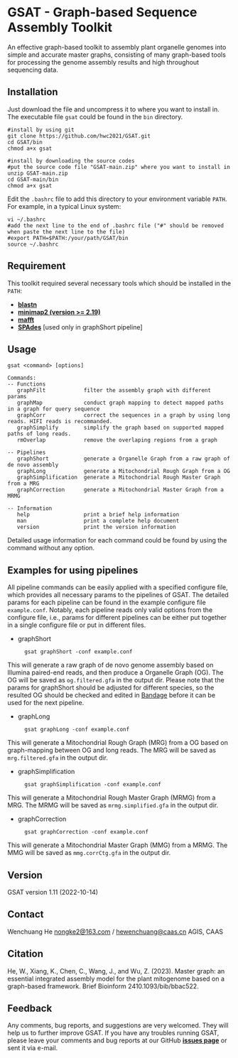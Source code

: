 # GSAT - Graph-based Sequence Assembly Toolkit

An effective graph-based toolkit to assembly plant organelle genomes into simple and accurate master graphs, consisting of many graph-based tools for processing the genome assembly results and high throughout sequencing data.

## Installation

Just download the file and uncompress it to where you want to install in. The executable file `gsat` could be found in the `bin` directory.

    #install by using git
    git clone https://github.com/hwc2021/GSAT.git
    cd GSAT/bin
    chmod a+x gsat
    
    #install by downloading the source codes
    #put the source code file "GSAT-main.zip" where you want to install in
    unzip GSAT-main.zip
    cd GSAT-main/bin
    chmod a+x gsat
    
Edit the `.bashrc` file to add this directory to your environment variable `PATH`. For example, in a typical Linux system:

    vi ~/.bashrc
    #add the next line to the end of .bashrc file ("#" should be removed when paste the next line to the file)
    #export PATH=$PATH:/your/path/GSAT/bin
    source ~/.bashrc

## Requirement

This toolkit required several necessary tools which should be installed in the `PATH`:

- [**blastn**](https://blast.ncbi.nlm.nih.gov/Blast.cgi?CMD=Web&PAGE_TYPE=BlastDocs&DOC_TYPE=Download)
- [**minimap2 (version >= 2.19)**](https://github.com/lh3/minimap2)
- [**mafft**](https://mafft.cbrc.jp/alignment/software/)
- [**SPAdes**](https://github.com/ablab/spades) [used only in graphShort pipeline]

## Usage

    gsat <command> [options]

    Commands:
    -- Functions
       graphFilt            filter the assembly graph with different params
       graphMap             conduct graph mapping to detect mapped paths in a graph for query sequence
       graphCorr            correct the sequences in a graph by using long reads. HIFI reads is recommanded.
       graphSimplify        simplify the graph based on supported mapped paths of long reads.
       rmOverlap            remove the overlaping regions from a graph

    -- Pipelines
       graphShort           generate a Organelle Graph from a raw graph of de novo assembly
       graphLong            generate a Mitochondrial Rough Graph from a OG
       graphSimplification  generate a Mitochondrial Rough Master Graph from a MRG
       graphCorrection      generate a Mitochondrial Master Graph from a MRMG

    -- Information
       help                 print a brief help information
       man                  print a complete help document
       version              print the version information
       
Detailed usage information for each command could be found by using the command without any option.

## Examples for using pipelines

All pipeline commands can be easily applied with a specified configure file, which provides all necessary params to the pipelines of GSAT. The detailed params for each pipeline can be found in the example configure file `example.conf`. Notably, each pipeline reads only valid options from the configure file, i.e., params for different pipelines can be either put together in a single configure file or put in different files. 

- graphShort

        gsat graphShort -conf example.conf

This will generate a raw graph of de novo genome assembly based on Illumina paired-end reads, and then produce a Organelle Graph (OG). The OG will be saved as `og.filtered.gfa` in the output dir. Please note that the params for graphShort should be adjusted for different species, so the resulted OG should be checked and edited in [Bandage](https://github.com/rrwick/Bandage) before it can be used for the next pipeline.

- graphLong

        gsat graphLong -conf example.conf

This will generate a Mitochondrial Rough Graph (MRG) from a OG based on graph-mapping between OG and long reads. The MRG will be saved as `mrg.filtered.gfa` in the output dir.

- graphSimplification

        gsat graphSimplification -conf example.conf

This will generate a Mitochondrial Rough Master Graph (MRMG) from a MRG. The MRMG will be saved as `mrmg.simplified.gfa` in the output dir.

- graphCorrection

        gsat graphCorrection -conf example.conf

This will generate a Mitochondrial Master Graph (MMG) from a MRMG. The MMG will be saved as `mmg.corrCtg.gfa` in the output dir.

## Version

GSAT version 1.11 (2022-10-14)

## Contact

  Wenchuang He
  nongke2@163.com / hewenchuang@caas.cn
  AGIS, CAAS

## Citation

He, W., Xiang, K., Chen, C., Wang, J., and Wu, Z. (2023). Master graph: an essential integrated assembly model for the plant mitogenome based on a graph-based framework. Brief Bioinform 2410.1093/bib/bbac522.

## Feedback
Any comments, bug reports, and suggestions are very welcomed. They will help us to further improve GSAT. If you have any troubles running GSAT, please leave your comments and bug reports at our GitHub [**issues page**](https://github.com/hwc2021/GSAT/issues) or sent it via e-mail.
